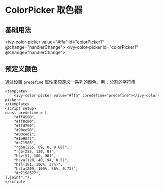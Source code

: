 # ColorPicker 取色器

## 基础用法

<ivy-color-picker value="#ffa" id="colorPicker1" @change="handlerChange"></ivy-color-picker>
<ivy-color-picker id="colorPicker1" @change="handlerChange"></ivy-color-picker>

<div :style="{width: '100px', height: '100px', backgroundColor: val}"></div>

## 预定义颜色

通过设置 `predefine` 属性来预定义一系列的颜色，用 `;` 分割的字符串

<ivy-color-picker value="#ffa" :predefine="predefine"></ivy-color-picker>

```vue
<template>
    <ivy-color-picker value="#ffa" :predefine="predefine"></ivy-color-picker>
</template>
<script setup>
const predefine = [
    "#ff4500",
    "#ff8c00",
    "#ffd700",
    "#90ee90",
    "#00ced1",
    "#1e90ff",
    "#c71585",
    "rgba(255, 69, 0, 0.68)",
    "rgb(255, 120, 0)",
    "hsv(51, 100, 98)",
    "hsva(120, 40, 94, 0.5)",
    "hsl(181, 100%, 37%)",
    "hsla(209, 100%, 56%, 0.73)",
    "#c7158577",
].join(";");
</script>
```

<script setup>
import { ref } from 'vue'
const predefine = ['#ff4500',
  '#ff8c00',
  '#ffd700',
  '#90ee90',
  '#00ced1',
  '#1e90ff',
  '#c71585',
  'rgba(255, 69, 0, 0.68)',
  'rgb(255, 120, 0)',
  'hsv(51, 100, 98)',
  'hsva(120, 40, 94, 0.5)',
  'hsl(181, 100%, 37%)',
  'hsla(209, 100%, 56%, 0.73)',
  '#c7158577',].join(';')
const val = ref()
const handlerChange = (e) => {
    val.value = e.detail[0]
    console.log(val.value)
}
</script>
